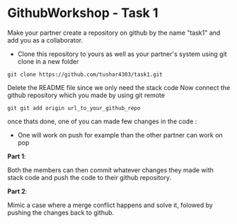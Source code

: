 # GithubWorkshop - Task 1

Make your partner create a repository on github by the name "task1" and add you as a collaborator.
- Clone this repository to yours as well as your partner's system using git clone in a new folder
```
git clone https://github.com/tushar4303/task1.git
```

Delete the README file since we only need the stack code
Now connect the github repository which you made by using git remote 

```
git git add origin url_to_your_github_repo
```
once thats done, one of you can made few changes in the code :
- One will work on push for example than the other partner can work on pop

**Part 1**:

Both the members can then commit whatever changes they made with stack code and push the code to their github repository.

**Part 2**:

Mimic a case where a merge conflict happens and solve it, folowed by pushing the changes back to github.



